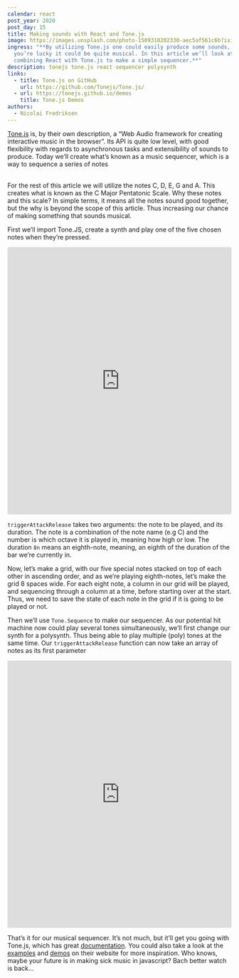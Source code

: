 ```yaml
---
calendar: react
post_year: 2020
post_day: 15
title: Making sounds with React and Tone.js
image: https://images.unsplash.com/photo-1509310202330-aec5af561c6b?ixid=MXwxMjA3fDB8MHxwaG90by1wYWdlfHx8fGVufDB8fHw%3D&ixlib=rb-1.2.1&auto=format&fit=crop&w=2584&q=80
ingress: "**By utilizing Tone.js one could easily produce some sounds, and if
  you’re lucky it could be quite musical. In this article we’ll look at
  combining React with Tone.js to make a simple sequencer.**"
description: tonejs tone.js react sequencer polysynth
links:
  - title: Tone.js on GitHub
    url: https://github.com/Tonejs/Tone.js/
  - url: https://tonejs.github.io/demos
    title: Tone.js Demos
authors:
  - Nicolai Fredriksen
---
```

[Tone.js](https://tonejs.github.io/) is, by their own description, a “Web Audio framework for creating interactive music in the browser”. Its API is quite low level, with good flexibility with regards to asynchronous tasks and extensibility of sounds to produce. Today we’ll create what’s known as a music sequencer, which is a way to sequence a series of notes

\
For the rest of this article we will utilize the notes C, D, E, G and A. This creates what is known as the C Major Pentatonic Scale. Why these notes and this scale? In simple terms, it means all the notes sound good together, but the why is beyond the scope of this article. Thus increasing our chance of making something that sounds musical.

First we’ll import Tone.JS, create a synth and play one of the five chosen notes when they’re pressed.

<iframe src="https://codesandbox.io/embed/tonejs-react-part-1-x6463?fontsize=14&hidenavigation=1&theme=dark"
     style="width:100%; height:600px; border:0; border-radius: 4px; overflow:hidden;"
     title="ToneJS + React part 1"
     allow="accelerometer; ambient-light-sensor; camera; encrypted-media; geolocation; gyroscope; hid; microphone; midi; payment; usb; vr; xr-spatial-tracking"
     sandbox="allow-forms allow-modals allow-popups allow-presentation allow-same-origin allow-scripts"
   ></iframe>

`triggerAttackRelease` takes two arguments: the note to be played, and its duration. The note is a combination of the note name (e.g C) and the number is which octave it is played in, meaning how high or low. The duration `8n` means an eighth-note, meaning, an eighth of the duration of the bar we’re currently in. 

Now, let’s make a grid, with our five special notes stacked on top of each other in ascending order, and as we’re playing eighth-notes, let’s make the grid 8 spaces wide. For each eight note, a column in our grid will be played, and sequencing through a column at a time, before starting over at the start. Thus, we need to save the state of each note in the grid if it is going to be played or not.

Then we’ll use `Tone.Sequence` to make our sequencer. As our potential hit machine now could play several tones simultaneously, we’ll first change our synth for a polysynth. Thus being able to play multiple (poly) tones at the same time. Our `triggerAttackRelease` function can now take an array of notes as its first parameter 

<iframe src="https://codesandbox.io/embed/tonejs-react-part-2-fw9vt?fontsize=14&hidenavigation=1&theme=dark"
     style="width:100%; height:600px; border:0; border-radius: 4px; overflow:hidden;"
     title="ToneJS + React part 2"
     allow="accelerometer; ambient-light-sensor; camera; encrypted-media; geolocation; gyroscope; hid; microphone; midi; payment; usb; vr; xr-spatial-tracking"
     sandbox="allow-forms allow-modals allow-popups allow-presentation allow-same-origin allow-scripts"
   ></iframe>

That’s it for our musical sequencer. It’s not much, but it’ll get you going with Tone.js, which has great [documentation](https://tonejs.github.io/docs/14.7.58/index.html). You could also take a look at the [examples](https://tonejs.github.io/examples/) and [demos](https://tonejs.github.io/demos) on their website for more inspiration. Who knows, maybe your future is in making sick music in javascript? Bach better watch is back...